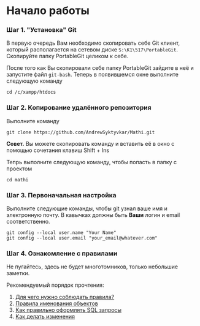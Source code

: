 # Начало работы

### Шаг 1. "Установка" Git
В первую очередь Вам необходимо скопировать себе Git клиент, который располагается на сетевом диске `S:\K1\517\PortableGit`. Скопируйте папку PortableGit целиком к себе.

После того как Вы скопировали себе папку PortableGit зайдите в неё и запустите файл `git-bash`. Теперь в появившемся окне выполните следующую команду
```
cd /c/xampp/htdocs
```

### Шаг 2. Копирование удалённого репозитория

Выполните команду
```
git clone https://github.com/AndrewSyktyvkar/Mathi.git
```

**Совет.** Вы можете скопировать команду и вставить её в окно с помощью сочетания клавиш Shift + Ins

Тепрь выполните следующую команду, чтобы попасть в папку с проектом
```
cd mathi
```

### Шаг 3. Первоначальная настройка

Выполните следующие команды, чтобы git узнал ваше имя и электронную почту. В кавычках должны быть **Ваши** логин и email соответственно.
```
git config --local user.name "Your Name"
git config --local user.email "your_email@whatever.com"
```

### Шаг 4. Ознакомление с правилами

Не пугайтесь, здесь не будет многотомников, только небольшие заметки.

Рекомендуемый порядок прочтения:

1. [Для чего нужно соблюдать правила?](https://github.com/AndrewSyktyvkar/Mathi/blob/master/docs/guides/importance_of_rules.md)
2. [Правила именования объектов](https://github.com/AndrewSyktyvkar/Mathi/blob/master/docs/guides/naming_rules.md)
3. [Как правильно оформлять SQL запросы](https://github.com/AndrewSyktyvkar/Mathi/blob/master/docs/guides/sql_queries.md)
4. [Как делать изменения](https://github.com/AndrewSyktyvkar/Mathi/blob/master/docs/guides/changes.md)